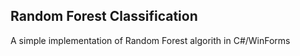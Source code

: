 Random Forest Classification
-------------
A simple implementation of Random Forest algorith in C#/WinForms
